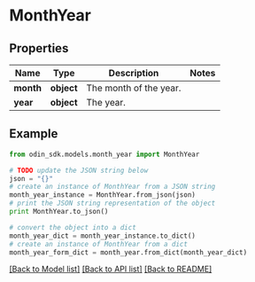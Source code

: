 # MonthYear


## Properties

Name | Type | Description | Notes
------------ | ------------- | ------------- | -------------
**month** | **object** | The month of the year. | 
**year** | **object** | The year. | 

## Example

```python
from odin_sdk.models.month_year import MonthYear

# TODO update the JSON string below
json = "{}"
# create an instance of MonthYear from a JSON string
month_year_instance = MonthYear.from_json(json)
# print the JSON string representation of the object
print MonthYear.to_json()

# convert the object into a dict
month_year_dict = month_year_instance.to_dict()
# create an instance of MonthYear from a dict
month_year_form_dict = month_year.from_dict(month_year_dict)
```
[[Back to Model list]](../README.md#documentation-for-models) [[Back to API list]](../README.md#documentation-for-api-endpoints) [[Back to README]](../README.md)


